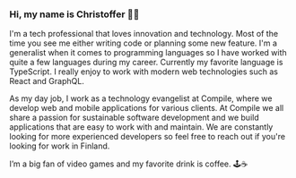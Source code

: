 ### Hi, my name is Christoffer 👋🏻

I'm a tech professional that loves innovation and technology. Most of the time you see me either writing code or planning some new feature. I'm a generalist when it comes to programming languages so I have worked with quite a few languages during my career. Currently my favorite language is TypeScript. I really enjoy to work with modern web technologies such as React and GraphQL.

As my day job, I work as a technology evangelist at Compile, where we develop web and mobile applications for various clients. At Compile we all share a passion for  sustainable software development and we build applications that are easy to work with and maintain. We are constantly looking for more experienced developers so feel free to reach out if you're looking for work in Finland.

I’m a big fan of video games and my favorite drink is coffee. 🕹☕️

<!--
**crisu83/crisu83** is a ✨ _special_ ✨ repository because its `README.md` (this file) appears on your GitHub profile.

Here are some ideas to get you started:

- 🔭 I’m currently working on ...
- 🌱 I’m currently learning ...
- 👯 I’m looking to collaborate on ...
- 🤔 I’m looking for help with ...
- 💬 Ask me about ...
- 📫 How to reach me: ...
- 😄 Pronouns: ...
- ⚡ Fun fact: ...
-->
